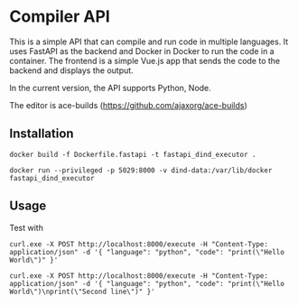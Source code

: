 # Compiler API
This is a simple API that can compile and run code in multiple languages. It uses FastAPI as the backend and Docker in Docker to run the code in a container. The frontend is a simple Vue.js app that sends the code to the backend and displays the output.

In the current version, the API supports Python, Node.

The editor is ace-builds (https://github.com/ajaxorg/ace-builds)

## Installation
```
docker build -f Dockerfile.fastapi -t fastapi_dind_executor .

docker run --privileged -p 5029:8000 -v dind-data:/var/lib/docker fastapi_dind_executor

```

## Usage
Test with 
```
curl.exe -X POST http://localhost:8000/execute -H "Content-Type: application/json" -d '{ "language": "python", "code": "print(\"Hello World\")" }'
```
```
curl.exe -X POST http://localhost:8000/execute -H "Content-Type: application/json" -d '{ "language": "python", "code": "print(\"Hello World\")\nprint(\"Second line\")" }'
```

